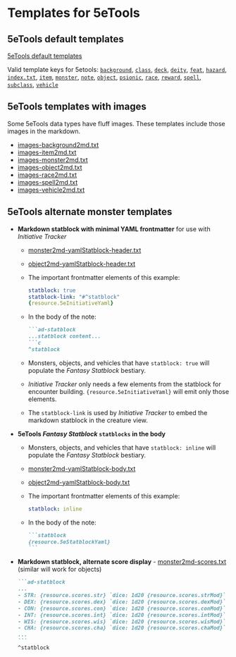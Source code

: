 # Templates for 5eTools

## 5eTools default templates

[5eTools default templates](https://github.com/ebullient/ttrpg-convert-cli/blob/main/src/main/resources/templates/tools5e/)

Valid template keys for 5etools:
[`background`](https://github.com/ebullient/ttrpg-convert-cli/blob/main/src/main/resources/templates/tools5e/background2md.txt),
[`class`](https://github.com/ebullient/ttrpg-convert-cli/blob/main/src/main/resources/templates/tools5e/class2md.txt),
[`deck`](https://github.com/ebullient/ttrpg-convert-cli/blob/main/src/main/resources/templates/tools5e/deck2md.txt),
[`deity`](https://github.com/ebullient/ttrpg-convert-cli/blob/main/src/main/resources/templates/tools5e/deity2md.txt),
[`feat`](https://github.com/ebullient/ttrpg-convert-cli/blob/main/src/main/resources/templates/tools5e/feat2md.txt),
[`hazard`](https://github.com/ebullient/ttrpg-convert-cli/blob/main/src/main/resources/templates/tools5e/hazard2md.txt),
[`index.txt`](https://github.com/ebullient/ttrpg-convert-cli/blob/main/src/main/resources/templates/tools5e/index.txt),
[`item`](https://github.com/ebullient/ttrpg-convert-cli/blob/main/src/main/resources/templates/tools5e/item2md.txt),
[`monster`](https://github.com/ebullient/ttrpg-convert-cli/blob/main/src/main/resources/templates/tools5e/monster2md.txt),
[`note`](https://github.com/ebullient/ttrpg-convert-cli/blob/main/src/main/resources/templates/tools5e/note2md.txt),
[`object`](https://github.com/ebullient/ttrpg-convert-cli/blob/main/src/main/resources/templates/tools5e/object2md.txt),
[`psionic`](https://github.com/ebullient/ttrpg-convert-cli/blob/main/src/main/resources/templates/tools5e/psionic2md.txt),
[`race`](https://github.com/ebullient/ttrpg-convert-cli/blob/main/src/main/resources/templates/tools5e/race2md.txt),
[`reward`](https://github.com/ebullient/ttrpg-convert-cli/blob/main/src/main/resources/templates/tools5e/reward2md.txt),
[`spell`](https://github.com/ebullient/ttrpg-convert-cli/blob/main/src/main/resources/templates/tools5e/spell2md.txt),
[`subclass`](https://github.com/ebullient/ttrpg-convert-cli/blob/main/src/main/resources/templates/tools5e/subclass2md.txt),
[`vehicle`](https://github.com/ebullient/ttrpg-convert-cli/blob/main/src/main/resources/templates/tools5e/vehicle2md.txt)

## 5eTools templates with images

Some 5eTools data types have fluff images.  These templates include those images in the markdown.

- [images-background2md.txt](images-background2md.txt)
- [images-item2md.txt](images-item2md.txt)
- [images-monster2md.txt](images-monster2md.txt)
- [images-object2md.txt](images-object2md.txt)
- [images-race2md.txt](images-race2md.txt)
- [images-spell2md.txt](images-spell2md.txt)
- [images-vehicle2md.txt](images-vehicle2md.txt)

## 5eTools alternate monster templates

- **Markdown statblock with minimal YAML frontmatter** for use with *Initiative Tracker*
    - [monster2md-yamlStatblock-header.txt](monster2md-yamlStatblock-header.txt)
    - [object2md-yamlStatblock-header.txt](object2md-yamlStatblock-header.txt)
    - The important frontmatter elements of this example:

        ```yaml
        statblock: true
        statblock-link: "#^statblock"
        {resource.5eInitiativeYaml}
        ```

    - In the body of the note:

        ````markdown
        ```ad-statblock
        ...statblock content...
        ```c
        ^statblock
        ````

    - Monsters, objects, and vehicles that have `statblock: true` will populate the *Fantasy Statblock* bestiary.
    - *Initiative Tracker* only needs a few elements from the statblock for encounter building. `{resource.5eInitiativeYaml}` will emit only those elements.
    - The `statblock-link` is used by *Initiative Tracker* to embed the markdown statblock in the creature view.
- **5eTools *Fantasy Statblock* `statblocks` in the body**
    - Monsters, objects, and vehicles that have `statblock: inline` will populate the *Fantasy Statblock* bestiary.
    - [monster2md-yamlStatblock-body.txt](monster2md-yamlStatblock-body.txt)
    - [object2md-yamlStatblock-body.txt](object2md-yamlStatblock-body.txt)
    - The important frontmatter elements of this example:

        ```yaml
        statblock: inline
        ```

    - In the body of the note:

        ````markdown
        ```statblock
        {resource.5eStatblockYaml}
        ```
        ````

- **Markdown statblock, alternate score display** - [monster2md-scores.txt](monster2md-scores.txt) (similar will work for objects)

    ````markdown
    ```ad-statblock
    ...
    - STR: {resource.scores.str} `dice: 1d20 {resource.scores.strMod}`
    - DEX: {resource.scores.dex} `dice: 1d20 {resource.scores.dexMod}`
    - CON: {resource.scores.con} `dice: 1d20 {resource.scores.conMod}`
    - INT: {resource.scores.int} `dice: 1d20 {resource.scores.intMod}`
    - WIS: {resource.scores.wis} `dice: 1d20 {resource.scores.wisMod}`
    - CHA: {resource.scores.cha} `dice: 1d20 {resource.scores.chaMod}`
    ...
    ```
    ^statblock
    ````
